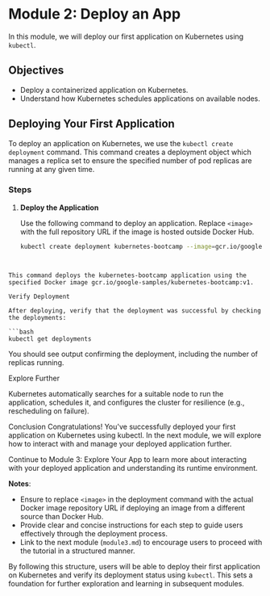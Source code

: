 # Module 2: Deploy an App

In this module, we will deploy our first application on Kubernetes using `kubectl`.

## Objectives

- Deploy a containerized application on Kubernetes.
- Understand how Kubernetes schedules applications on available nodes.

## Deploying Your First Application

To deploy an application on Kubernetes, we use the `kubectl create deployment` command. This command creates a deployment object which manages a replica set to ensure the specified number of pod replicas are running at any given time.

### Steps

1. **Deploy the Application**

   Use the following command to deploy an application. Replace `<image>` with the full repository URL if the image is hosted outside Docker Hub.

   ```bash
   kubectl create deployment kubernetes-bootcamp --image=gcr.io/google-samples/kubernetes-bootcamp:v1
  ```


This command deploys the kubernetes-bootcamp application using the specified Docker image gcr.io/google-samples/kubernetes-bootcamp:v1.

Verify Deployment

After deploying, verify that the deployment was successful by checking the deployments:

 ```bash
kubectl get deployments
 ```

You should see output confirming the deployment, including the number of replicas running.

Explore Further

Kubernetes automatically searches for a suitable node to run the application, schedules it, and configures the cluster for resilience (e.g., rescheduling on failure).

Conclusion
Congratulations! You've successfully deployed your first application on Kubernetes using kubectl. In the next module, we will explore how to interact with and manage your deployed application further.

Continue to Module 3: Explore Your App to learn more about interacting with your deployed application and understanding its runtime environment.



**Notes**:

- Ensure to replace `<image>` in the deployment command with the actual Docker image repository URL if deploying an image from a different source than Docker Hub.
- Provide clear and concise instructions for each step to guide users effectively through the deployment process.
- Link to the next module (`module3.md`) to encourage users to proceed with the tutorial in a structured manner.

By following this structure, users will be able to deploy their first application on Kubernetes and verify its deployment status using `kubectl`. This sets a foundation for further exploration and learning in subsequent modules.
